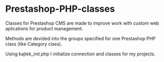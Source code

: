 # Prestashop-PHP-classes
Classes for Prestashop CMS are made to improve work with custom web aplications for product management.

Methods are devided into the groups specified for one Prestashop PHP class (like Category class).

Using kajtek_init.php I initialize connection and classes for my projects.
